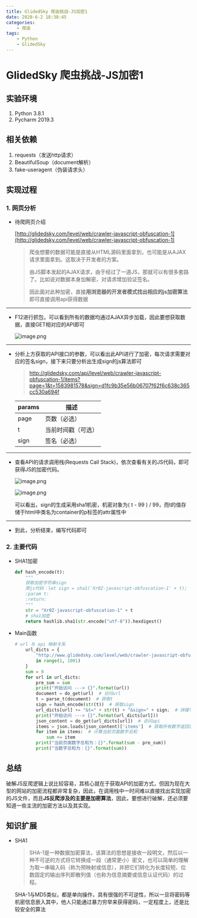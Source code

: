```yaml
---
title: GlidedSky 爬虫挑战-JS加密1
date: 2020-6-2 18:38:45
categories: 
    - 爬虫
tags: 
    - Python
    - GlidedSky
---
```

# GlidedSky 爬虫挑战-JS加密1

## 实验环境

1. Python 3.8.1
2. Pycharm 2019.3

## 相关依赖

1. requests（发送http请求）
2. BeautifulSoup（document解析）
3. fake-useragent（伪装请求头）

## 实现过程

### 1. 网页分析

- 待爬网页介绍

  [http://glidedsky.com/level/web/crawler-javascript-obfuscation-1](http://glidedsky.com/level/web/crawler-javascript-obfuscation-1)

  > 爬虫想要的数据可能是直接从HTML源码里面拿到，也可能是从AJAX请求里面拿到。这取决于开发者的方案。
  >
  > 由JS脚本发起的AJAX请求，由于经过了一道JS，那就可以有很多套路了。比如说对数据本身加解密，对请求增加验证签名。
  >
  > 因此面对此种加密，直接**用浏览器的开发者模式找出相应的js加密算法**即可直接调用api获得数据

---



- F12进行抓包，可以看到所有的数据均通过AJAX异步加载，因此要想获取数据，直接GET相对应的API即可

  ![image.png](https://i.loli.net/2020/03/12/IwFgpBVrX5u7dZC.png "image.png")

---



- 分析上方获取的API接口的参数，可以看出此API进行了加密，每次请求需要对应的签名sign，接下来只要分析出生成sign的js算法即可

  > http://glidedsky.com/api/level/web/crawler-javascript-obfuscation-1/items?page=1&t=1583981578&sign=d1fc9b35e56b06707f62f6c638c365cc530a694f

  | params | 描述               |
  | :----- | ------------------ |
  | page   | 页数（必选）       |
  | t      | 当前时间戳（可选） |
  | sign   | 签名（必选）       |

  

---

- 查看API的请求调用栈(Requests Call Stack)，依次查看有关的JS代码，即可获得JS的加密代码。

  ![image.png](https://i.loli.net/2020/03/12/KN5Up6QMbrhnGLY.png "image.png")

  ![image.png](https://i.loli.net/2020/03/12/7MzuhvKaLl3fcyr.png "image.png")

  可以看出，sign的生成采用sha1机密，机密对象为( t  - 99 ) / 99，而t的值存储于html中类名为container的p标签的attr属性中

---

- 到此，分析结束，编写代码即可



### 2. 主要代码

- SHA1加密

  ```python
  def hash_encode(t):
      """
      获取加密字符串sign
      原js代码：let sign = sha1('Xr0Z-javascript-obfuscation-1' + t);
      :param t:
      :return:
      """
      str = "Xr0Z-javascript-obfuscation-1" + t
      # sha1加密
      return hashlib.sha1(str.encode("utf-8")).hexdigest()
  ```

  

- Main函数

  ```python
  # url 与 api 映射关系
      url_dicts = {
          "http://www.glidedsky.com/level/web/crawler-javascript-obfuscation-1?page={}".format(i): "http://www.glidedsky.com/api/level/web/crawler-javascript-obfuscation-1/items?page={}".format(i) for i
          in range(1, 1001)
      }
      sum = 0
      for url in url_dicts:
          pre_sum = sum
          print("开始访问 ---> {}".format(url))
          document = do_get(url)  # 访问url
          t = parse_t(document)  # 获取t
          sign = hash_encode(str(t))  # 获取sign
          url_dicts[url] += "&t=" + str(t) + "&sign=" + sign;  # 拼接字符串，获取实际api链接
          print("开始访问 ---> {}".format(url_dicts[url]))
          json_content = do_get(url_dicts[url])  # 访问api
          items = json.loads(json_content)['items']  # 获取所有数字返回值
          for item in items:  # 计算当前页面数字总和
              sum += item
          print("当前页面数字总和为：{}".format(sum - pre_sum))
          print("当数字总和为：{}".format(sum))
  ```




##  总结

​		破解JS反爬逻辑上说比较容易，其核心就在于获取API的加密方式，但因为现在大型的网站的加密流程都非常复杂，因此，在调用栈中一时间难以直接找出实现加密的JS文件，而且**JS反爬涉及的主要是加密算法**，因此，要想进行破解，还必须要知道一些主流的加密方法以及其实现。

## 知识扩展

- SHA1

  > SHA-1是一种数据加密算法，该算法的思想是接收一段明文，然后以一种不可逆的方式将它转换成一段（通常更小）密文，也可以简单的理解为取一串输入码（称为预映射或信息），并把它们转化为长度较短、位数固定的输出序列即散列值（也称为信息摘要或信息认证代码）的过程。

  SHA-1与MD5类似，都是单向操作，具有很强的不可逆性，所以一旦将密码等机密信息嵌入其中，他人只能通过暴力穷举来获得密码，一定程度上，还是比较安全的算法

